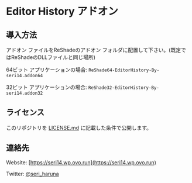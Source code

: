 ﻿# Editor History アドオン

## 導入方法

アドオン ファイルをReShadeのアドオン フォルダに配置して下さい。(既定ではReShadeのDLLファイルと同じ場所)

64ビット アプリケーションの場合: `ReShade64-EditorHistory-By-seri14.addon64`

32ビット アプリケーションの場合: `ReShade32-EditorHistory-By-seri14.addon32`

## ライセンス

このリポジトリを [LICENSE.md](LICENSE.md) に記載した条件で公開します。

## 連絡先

Website: [https://seri14.wp.ovo.run](https://seri14.wp.ovo.run)

Twitter: [@seri_haruna](https://twitter.com/seri_haruna)
